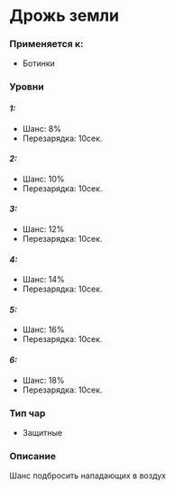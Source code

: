 # Дрожь земли

### Применяется к:

* Ботинки

### Уровни

#### _1:_&#x20;

* Шанс: 8%
* Перезарядка:  10сек.

#### _2:_

* Шанс: 10%
* Перезарядка:  10сек.&#x20;

#### _3:_&#x20;

* Шанс: 12%
* Перезарядка:  10сек.

#### _4:_

* Шанс: 14%
* Перезарядка:  10сек.&#x20;

#### _5:_

* Шанс: 16%
* Перезарядка:  10сек.&#x20;

#### _6:_

* Шанс: 18%
* Перезарядка:  10сек.&#x20;

### Тип чар

* Защитные

### Описание&#x20;

Шанс подбросить нападающих в воздух
